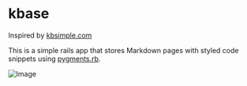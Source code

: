 kbase
=====

Inspired by [kbsimple.com](http://www.kbsimple.com)

This is a simple rails app that stores Markdown pages with styled code snippets using [pygments.rb](https://github.com/tmm1/pygments.rb).

![Image](https://raw.github.com/apuratepp/kbase/master/screenshot.png)